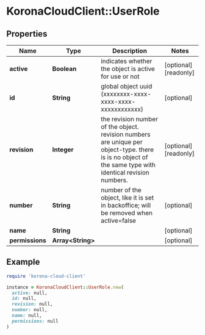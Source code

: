 # KoronaCloudClient::UserRole

## Properties

| Name | Type | Description | Notes |
| ---- | ---- | ----------- | ----- |
| **active** | **Boolean** | indicates whether the object is active for use or not | [optional][readonly] |
| **id** | **String** | global object uuid (xxxxxxxx-xxxx-xxxx-xxxx-xxxxxxxxxxxx) | [optional] |
| **revision** | **Integer** | the revision number of the object. revision numbers are unique per object-type. there is is no object of the same type with identical revision numbers. | [optional][readonly] |
| **number** | **String** | number of the object, like it is set in backoffice; will be removed when active&#x3D;false | [optional] |
| **name** | **String** |  | [optional] |
| **permissions** | **Array&lt;String&gt;** |  | [optional] |

## Example

```ruby
require 'korona-cloud-client'

instance = KoronaCloudClient::UserRole.new(
  active: null,
  id: null,
  revision: null,
  number: null,
  name: null,
  permissions: null
)
```

